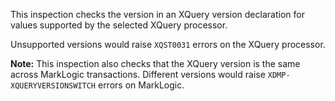 This inspection checks the version in an XQuery version declaration for
values supported by the selected XQuery processor.

Unsupported versions would raise `XQST0031` errors on the XQuery processor.

__Note:__ This inspection also checks that the XQuery version is the same
across MarkLogic transactions. Different versions would raise
`XDMP-XQUERYVERSIONSWITCH` errors on MarkLogic.
